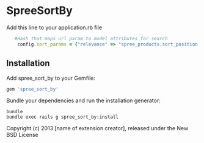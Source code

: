 SpreeSortBy
===========

Add this line to your application.rb file

```ruby
   #Hash that maps url param to model attributes for search
    config.sort_params = {"relevance" => "spree_products.sort_position ASC", "relevance_desc" => "spree_products.sort_position DESC", "price" => "spree_prices.amount ASC","price_desc" => "spree_prices.amount DESC", "name" => "spree_products.name", "name_desc" => "spree_products.name DESC" }

```


Installation
------------

Add spree_sort_by to your Gemfile:

```ruby
gem 'spree_sort_by'
```

Bundle your dependencies and run the installation generator:

```shell
bundle
bundle exec rails g spree_sort_by:install
```

Copyright (c) 2013 [name of extension creator], released under the New BSD License
